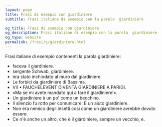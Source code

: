 ```yaml
---
layout: page
title: Frasi di esempio con giardiniere 
subtitle: Frasi italiane di esempio con la parola  giardiniere

og_title: Frasi di esempio con giardiniere 
og_description: Frasi italiane di esempio con la parola  giardiniere
og_type: website
permalink: /frasi/g/giardiniere.html
---
```


Frasi italiane di esempio contenenti la parola giardiniere:


- faceva il giardiniere.
- sergente Schwab, giardiniere.
- era stato inchiodato al muro dal giardiniere.
- Le forbici da giardiniere di Bassima.
- VII • FAUCHELEVENT DIVENTA GIARDINIERE A PARIGI.
- «Ma se mi avete mandato qui a fare il giardiniere!».
- Un giardiniere è un po' come un becchino.
- Il silenzio fu rotto per comunicare: È un aiuto giardiniere.
- Non era nemico degli insetti così come un giardiniere avrebbe dovuto essere.
- Ce n'è anche un altro, che è il giardiniere, sempre un vecchio, e.
